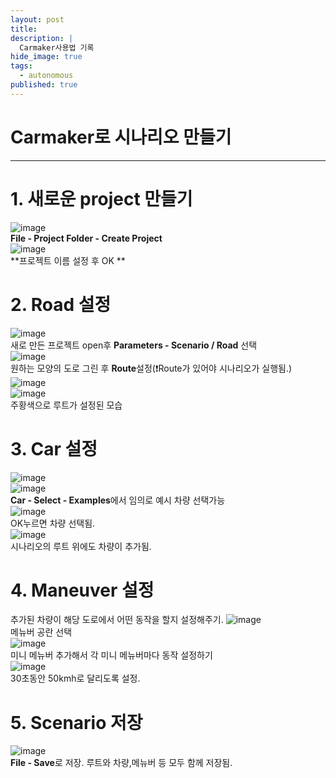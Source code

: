 ```yaml
---
layout: post
title: 
description: |
  Carmaker사용법 기록
hide_image: true
tags:
  - autonomous
published: true
---
```


# Carmaker로 시나리오 만들기
* * *

# 1. 새로운 project 만들기
![image](https://user-images.githubusercontent.com/69246778/218369304-6887c453-eaab-4c88-b290-88fea26e200f.png)   
**File - Project Folder - Create Project**   
![image](https://user-images.githubusercontent.com/69246778/218369477-faafb019-3674-473e-9190-e11ac841845a.png)   
**프로젝트 이름 설정 후 OK **   


# 2. Road 설정
![image](https://user-images.githubusercontent.com/69246778/218369577-f123ab1b-ec74-448e-824d-682243a20fdc.png)   
새로 만든 프로젝트 open후 **Parameters - Scenario / Road** 선택   
![image](https://user-images.githubusercontent.com/69246778/218369997-47f6fcf0-69e2-44a3-a0d1-fffa01449a55.png)   
원하는 모양의 도로 그린 후 **Route**설정(❗Route가 있어야 시나리오가 실행됨.)   
![image](https://user-images.githubusercontent.com/69246778/218370146-4dac689f-ec53-49c3-8aa8-5ac166b54e72.png)   
![image](https://user-images.githubusercontent.com/69246778/218370284-2db9070a-f1b5-4267-9db6-8370b1cdc893.png)   
주황색으로 루트가 설정된 모습

# 3. Car 설정
![image](https://user-images.githubusercontent.com/69246778/218370360-4081cb84-d470-458a-997d-5f8c0906ef4b.png)   
![image](https://user-images.githubusercontent.com/69246778/218370417-69a4c4dc-528b-4c18-b844-bb0e30333dd1.png)   
**Car - Select - Examples**에서 임의로 예시 차량 선택가능   
![image](https://user-images.githubusercontent.com/69246778/218370539-7367c3a1-4573-4b06-95cf-196e69f1c1a7.png)   
OK누르면 차량 선택됨.   
![image](https://user-images.githubusercontent.com/69246778/218370614-e7bdc9c1-1a4e-4780-ad75-a9a45682fea7.png)   
시나리오의 루트 위에도 차량이 추가됨.   

# 4. Maneuver 설정
추가된 차량이 해당 도로에서 어떤 동작을 할지 설정해주기.
![image](https://user-images.githubusercontent.com/69246778/218370785-d25cab99-bf75-4ebc-ba78-6fbddffc2a98.png)   
메뉴버 공란 선택   
![image](https://user-images.githubusercontent.com/69246778/218370862-e8f372ce-7b7c-4347-9354-b0b9940aa130.png)   
미니 메뉴버 추가해서 각 미니 메뉴버마다 동작 설정하기   
![image](https://user-images.githubusercontent.com/69246778/218370960-49ce54f3-4bcd-4791-babf-048be539fa7f.png)   
30초동안 50kmh로 달리도록 설정.   

# 5. Scenario 저장
![image](https://user-images.githubusercontent.com/69246778/218371315-7bf0a940-bef1-414f-a366-d4642a425595.png)   
**File - Save**로 저장. 루트와 차량,메뉴버 등 모두 함께 저장됨.






